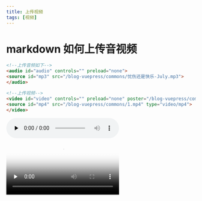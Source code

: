 ```yaml
---
title: 上传视频
tags: [视频]
---
```


# markdown 如何上传音视频

```html
<!--上传音频如下-->
<audio id="audio" controls="" preload="none">
<source id="mp3" src="/blog-vuepress/commons/忧伤还是快乐-July.mp3">
</audio>

<!--上传视频-->
<video id="video" controls="" preload="none" poster="/blog-vuepress/commons/15.jpg">
<source id="mp4" src="/blog-vuepress/commons/1.mp4" type="video/mp4">
</video>

```



<audio id="audio" controls="" preload="none">
<source id="mp3" src="/blog-vuepress/commons/忧伤还是快乐-July.mp3">
</audio>





<video id="video" controls="" preload="none" poster="/blog-vuepress/commons/15.jpg">
<source id="mp4" src="/blog-vuepress/commons/1.mp4" type="video/mp4">
</video>

